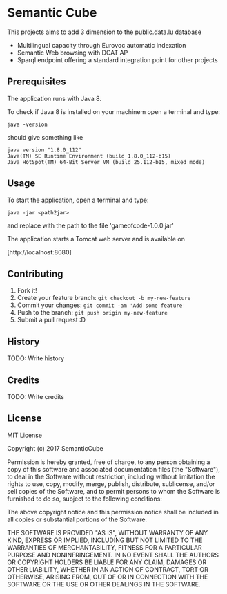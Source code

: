 # Semantic Cube

This projects aims to add 3 dimension to the public.data.lu database

- Multilingual capacity through Eurovoc automatic indexation
- Semantic Web browsing with DCAT AP
- Sparql endpoint offering a standard integration point for other projects

## Prerequisites

The application runs  with Java 8.

To check if Java 8 is installed on your machinem open a terminal and type:

`java -version`

should give something like

``` commandline
java version "1.8.0_112"
Java(TM) SE Runtime Environment (build 1.8.0_112-b15)
Java HotSpot(TM) 64-Bit Server VM (build 25.112-b15, mixed mode)
```


## Usage

To start the application, open a terminal and type:

``` commandline
java -jar <path2jar>
```

and replace <pacth2jar> with the path to the file 'gameofcode-1.0.0.jar'

The application starts a Tomcat web server and is available on

[http://localhost:8080]

## Contributing

1. Fork it!
2. Create your feature branch: `git checkout -b my-new-feature`
3. Commit your changes: `git commit -am 'Add some feature'`
4. Push to the branch: `git push origin my-new-feature`
5. Submit a pull request :D

## History

TODO: Write history

## Credits

TODO: Write credits

## License

MIT License

Copyright (c) 2017 SemanticCube

Permission is hereby granted, free of charge, to any person obtaining a copy
of this software and associated documentation files (the "Software"), to deal
in the Software without restriction, including without limitation the rights
to use, copy, modify, merge, publish, distribute, sublicense, and/or sell
copies of the Software, and to permit persons to whom the Software is
furnished to do so, subject to the following conditions:

The above copyright notice and this permission notice shall be included in all
copies or substantial portions of the Software.

THE SOFTWARE IS PROVIDED "AS IS", WITHOUT WARRANTY OF ANY KIND, EXPRESS OR
IMPLIED, INCLUDING BUT NOT LIMITED TO THE WARRANTIES OF MERCHANTABILITY,
FITNESS FOR A PARTICULAR PURPOSE AND NONINFRINGEMENT. IN NO EVENT SHALL THE
AUTHORS OR COPYRIGHT HOLDERS BE LIABLE FOR ANY CLAIM, DAMAGES OR OTHER
LIABILITY, WHETHER IN AN ACTION OF CONTRACT, TORT OR OTHERWISE, ARISING FROM,
OUT OF OR IN CONNECTION WITH THE SOFTWARE OR THE USE OR OTHER DEALINGS IN THE
SOFTWARE.